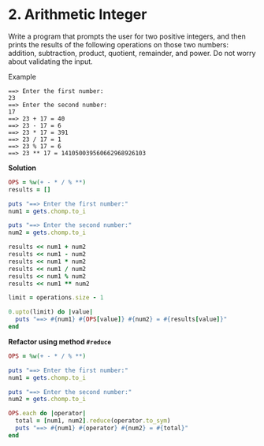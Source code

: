 # 2. Arithmetic Integer

Write a program that prompts the user for two positive integers, and then prints the results of the following  operations on those two numbers: addition, subtraction, product,  quotient, remainder, and power. Do not worry about validating the input.

Example

```plaintext
==> Enter the first number:
23
==> Enter the second number:
17
==> 23 + 17 = 40
==> 23 - 17 = 6
==> 23 * 17 = 391
==> 23 / 17 = 1
==> 23 % 17 = 6
==> 23 ** 17 = 141050039560662968926103
```

**Solution**

```ruby
OPS = %w(+ - * / % **)
results = []

puts "==> Enter the first number:"
num1 = gets.chomp.to_i

puts "==> Enter the second number:"
num2 = gets.chomp.to_i

results << num1 + num2
results << num1 - num2
results << num1 * num2
results << num1 / num2
results << num1 % num2
results << num1 ** num2

limit = operations.size - 1

0.upto(limit) do |value|
  puts "==> #{num1} #{OPS[value]} #{num2} = #{results[value]}"
end
```

**Refactor using method `#reduce`**

```ruby
OPS = %w(+ - * / % **)

puts "==> Enter the first number:"
num1 = gets.chomp.to_i

puts "==> Enter the second number:"
num2 = gets.chomp.to_i

OPS.each do |operator|
  total = [num1, num2].reduce(operator.to_sym)
  puts "==> #{num1} #{operator} #{num2} = #{total}"
end
```

